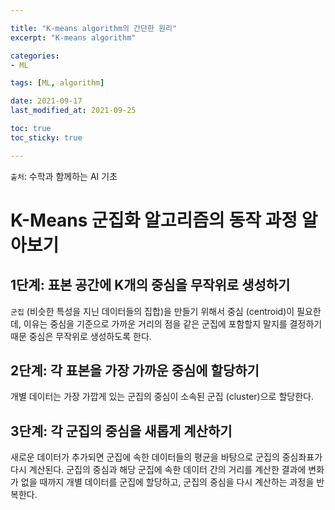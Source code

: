 ```yaml
---

title: "K-means algorithm의 간단한 원리"
excerpt: "K-means algorithm"

categories:
- ML

tags: [ML, algorithm]

date: 2021-09-17
last_modified_at: 2021-09-25

toc: true
toc_sticky: true

---
```


`출처`: 수학과 함께하는 AI 기초

# K-Means 군집화 알고리즘의 동작 과정 알아보기

## 1단계: 표본 공간에 K개의 중심을 무작위로 생성하기

`군집` (비슷한 특성을 지닌 데이터들의 집합)을 만들기 위해서 중심 (centroid)이 필요한데, 이유는 중심을 기준으로 가까운 거리의 점을 같은 군집에 포함할지 말지를 결정하기 때문
중심은 무작위로 생성하도록 한다.

## 2단계: 각 표본을 가장 가까운 중심에 할당하기

개별 데이터는 가장 가깝게 있는 군집의 중심이 소속된 군집 (cluster)으로 할당한다.

## 3단계: 각 군집의 중심을 새롭게 계산하기

새로운 데이터가 추가되면 군집에 속한 데이터들의 평균을 바탕으로 군집의 중심좌표가 다시 계산된다.
군집의 중심과 해당 군집에 속한 데이터 간의 거리를 계산한 결과에 변화가 없을 때까지 개별 데이터를 군집에 할당하고, 군집의 중심을 다시 계산하는 과정을 반복한다.
